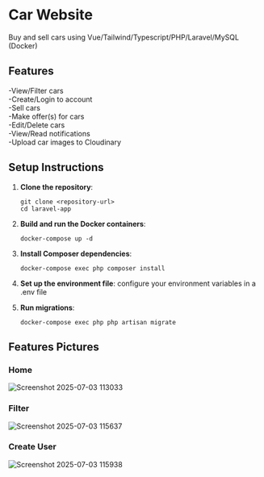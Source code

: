 # Car Website

Buy and sell cars using Vue/Tailwind/Typescript/PHP/Laravel/MySQL (Docker)

## Features
-View/Filter cars  
-Create/Login to account  
-Sell cars  
-Make offer(s) for cars  
-Edit/Delete cars  
-View/Read notifications  
-Upload car images to Cloudinary  

## Setup Instructions

1. **Clone the repository**:
   ```
   git clone <repository-url>
   cd laravel-app
   ```

2. **Build and run the Docker containers**:
   ```
   docker-compose up -d
   ```

3. **Install Composer dependencies**:
   ```
   docker-compose exec php composer install
   ```

4. **Set up the environment file**:
   configure your environment variables in a .env file

5. **Run migrations**:
   ```
   docker-compose exec php php artisan migrate
   ```


## Features Pictures
### Home
![Screenshot 2025-07-03 113033](https://github.com/user-attachments/assets/9ccea27d-f89e-4898-933a-822e92098579)

### Filter
![Screenshot 2025-07-03 115637](https://github.com/user-attachments/assets/ace4b119-e475-4550-9b3f-2d54d0aa8ab2)

### Create User
![Screenshot 2025-07-03 115938](https://github.com/user-attachments/assets/fcaafc52-3b1b-4dc8-bfe8-dc34c9a0598c)








